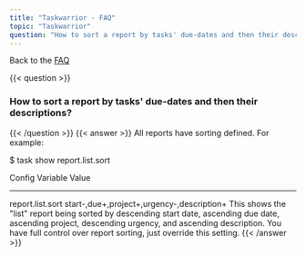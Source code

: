 ```yaml
---
title: "Taskwarrior - FAQ"
topic: "Taskwarrior"
question: "How to sort a report by tasks' due-dates and then their descriptions?"
---
```


Back to the [FAQ](/support/faq)

{{< question >}}
### How to sort a report by tasks' due-dates and then their descriptions?
{{< /question >}}
{{< answer >}}
All reports have sorting defined.
For example:

$ task show report.list.sort

Config Variable  Value                                            
---------------- ------------------------------------------
report.list.sort start-,due+,project+,urgency-,description+
This shows the "list" report being sorted by descending start date, ascending due date, ascending project, descending urgency, and ascending description.
You have full control over report sorting, just override this setting.
{{< /answer >}}
